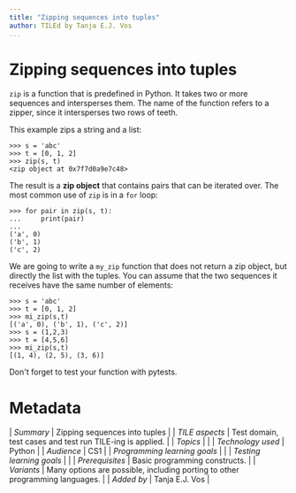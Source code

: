 ```yaml
---
title: "Zipping sequences into tuples"
author: TILEd by Tanja E.J. Vos
...
```


# Zipping sequences into tuples

`zip` is a function that is predefined in Python. It takes two or
more sequences and intersperses them. The name of the function
refers to a zipper, since it intersperses two rows of teeth.

This example zips a string and a list:

```small
>>> s = 'abc'
>>> t = [0, 1, 2]
>>> zip(s, t)
<zip object at 0x7f7d0a9e7c48>
```

The result is a **zip object** that contains pairs that can be
iterated over. The most common use of `zip` is in a `for` loop:

```small
>>> for pair in zip(s, t):
...     print(pair)
...
('a', 0)
('b', 1)
('c', 2)
```

We are going to write a `my_zip` function that does not return a zip
object, but directly the list with the tuples. You can assume that
the two sequences it receives have the same number of elements:

```small
>>> s = 'abc'
>>> t = [0, 1, 2]
>>> mi_zip(s,t)
[('a', 0), ('b', 1), ('c', 2)]
>>> s = (1,2,3)
>>> t = [4,5,6]
>>> mi_zip(s,t)
[(1, 4), (2, 5), (3, 6)]
```

Don't forget to test your function with pytests.

# Metadata

| *Summary*                     | Zipping sequences into tuples |
| *TILE aspects*                | Test domain, test cases and test run TILE-ing is applied. |
| *Topics*                      |  |
| *Technology used*             | Python |
| *Audience*                    | CS1 |
| *Programming learning goals*  |  |
| *Testing learning goals*      |  |
| *Prerequisites*               | Basic programming constructs. |
| *Variants*                    | Many options are possible, including porting to other programming languages. | 
| *Added by*                    | Tanja E.J. Vos |   

